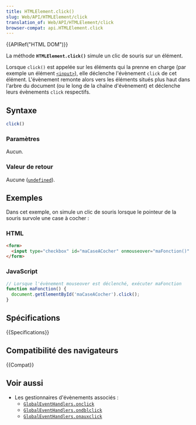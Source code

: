 ```yaml
---
title: HTMLElement.click()
slug: Web/API/HTMLElement/click
translation_of: Web/API/HTMLElement/click
browser-compat: api.HTMLElement.click
---
```


{{APIRef("HTML DOM")}}

La méthode **`HTMLElement.click()`** simule un clic de souris sur un élément.

Lorsque `click()` est appelée sur les éléments qui la prenne en charge (par exemple un élément [`<input>`](/fr/docs/Web/HTML/Element/Input)), elle déclenche l'évènement `click` de cet élément. L'évènement remonte alors vers les éléments situés plus haut dans l'arbre du document (ou le long de la chaîne d'évènement) et déclenche leurs évènements `click` respectifs.

## Syntaxe

```js
click()
```

### Paramètres

Aucun.

### Valeur de retour

Aucune ([`undefined`](/fr/docs/Web/JavaScript/Reference/Global_Objects/undefined)).

## Exemples

Dans cet exemple, on simule un clic de souris lorsque le pointeur de la souris survole une case à cocher&nbsp;:

### HTML

```html
<form>
  <input type="checkbox" id="maCaseACocher" onmouseover="maFonction()" onclick="console.log('un évènement click a eu lieu')">
</form>
```

### JavaScript

```js
// Lorsque l'évènement mouseover est déclenché, exécuter maFonction
function maFonction() {
  document.getElementById('maCaseACocher').click();
}
```

## Spécifications

{{Specifications}}

## Compatibilité des navigateurs

{{Compat}}

## Voir aussi

- Les gestionnaires d'évènements associés&nbsp;:
  - [`GlobalEventHandlers.onclick`](/fr/docs/Web/API/GlobalEventHandlers/onclick)
  - [`GlobalEventHandlers.ondblclick`](/fr/docs/Web/API/GlobalEventHandlers/ondblclick)
  - [`GlobalEventHandlers.onauxclick`](/fr/docs/Web/API/GlobalEventHandlers/onauxclick)
